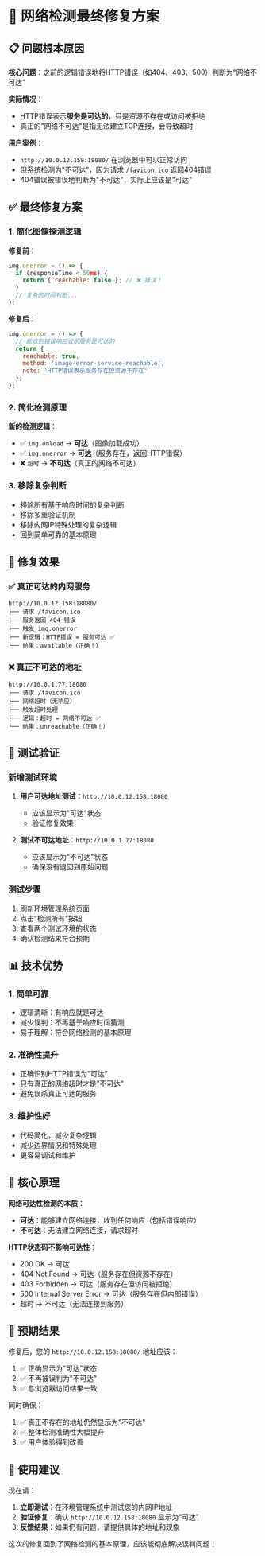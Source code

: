 # 🎉 网络检测最终修复方案

## 📋 问题根本原因

**核心问题**：之前的逻辑错误地将HTTP错误（如404、403、500）判断为"网络不可达"

**实际情况**：
- HTTP错误表示**服务是可达的**，只是资源不存在或访问被拒绝
- 真正的"网络不可达"是指无法建立TCP连接，会导致超时

**用户案例**：
- `http://10.0.12.158:18080/` 在浏览器中可以正常访问
- 但系统检测为"不可达"，因为请求 `/favicon.ico` 返回404错误
- 404错误被错误地判断为"不可达"，实际上应该是"可达"

## ✅ 最终修复方案

### 1. 简化图像探测逻辑
**修复前**：
```javascript
img.onerror = () => {
  if (responseTime < 50ms) {
    return { reachable: false }; // ❌ 错误！
  }
  // 复杂的时间判断...
};
```

**修复后**：
```javascript
img.onerror = () => {
  // 能收到错误响应说明服务是可达的
  return { 
    reachable: true,
    method: 'image-error-service-reachable',
    note: 'HTTP错误表示服务存在但资源不存在'
  };
};
```

### 2. 简化检测原理
**新的检测逻辑**：
- ✅ `img.onload` → **可达**（图像加载成功）
- ✅ `img.onerror` → **可达**（服务存在，返回HTTP错误）
- ❌ `超时` → **不可达**（真正的网络不可达）

### 3. 移除复杂判断
- 移除所有基于响应时间的复杂判断
- 移除多重验证机制
- 移除内网IP特殊处理的复杂逻辑
- 回到简单可靠的基本原理

## 🎯 修复效果

### ✅ 真正可达的内网服务
```
http://10.0.12.158:18080/
├── 请求 /favicon.ico
├── 服务返回 404 错误
├── 触发 img.onerror
├── 新逻辑：HTTP错误 = 服务可达 ✅
└── 结果：available（正确！）
```

### ❌ 真正不可达的地址
```
http://10.0.1.77:18080
├── 请求 /favicon.ico
├── 网络超时（无响应）
├── 触发超时处理
├── 逻辑：超时 = 网络不可达 ✅
└── 结果：unreachable（正确！）
```

## 🧪 测试验证

### 新增测试环境
1. **用户可达地址测试**：`http://10.0.12.158:18080`
   - 应该显示为"可达"状态
   - 验证修复效果

2. **测试不可达地址**：`http://10.0.1.77:18080`
   - 应该显示为"不可达"状态
   - 确保没有退回到原始问题

### 测试步骤
1. 刷新环境管理系统页面
2. 点击"检测所有"按钮
3. 查看两个测试环境的状态
4. 确认检测结果符合预期

## 📊 技术优势

### 1. 简单可靠
- 逻辑清晰：有响应就是可达
- 减少误判：不再基于响应时间猜测
- 易于理解：符合网络检测的基本原理

### 2. 准确性提升
- 正确识别HTTP错误为"可达"
- 只有真正的网络超时才是"不可达"
- 避免误杀真正可达的服务

### 3. 维护性好
- 代码简化，减少复杂逻辑
- 减少边界情况和特殊处理
- 更容易调试和维护

## 🔧 核心原理

**网络可达性检测的本质**：
- **可达**：能够建立网络连接，收到任何响应（包括错误响应）
- **不可达**：无法建立网络连接，请求超时

**HTTP状态码不影响可达性**：
- 200 OK → 可达
- 404 Not Found → 可达（服务存在但资源不存在）
- 403 Forbidden → 可达（服务存在但访问被拒绝）
- 500 Internal Server Error → 可达（服务存在但内部错误）
- 超时 → 不可达（无法连接到服务）

## 🎉 预期结果

修复后，您的 `http://10.0.12.158:18080/` 地址应该：
1. ✅ 正确显示为"可达"状态
2. ✅ 不再被误判为"不可达"
3. ✅ 与浏览器访问结果一致

同时确保：
1. ✅ 真正不存在的地址仍然显示为"不可达"
2. ✅ 整体检测准确性大幅提升
3. ✅ 用户体验得到改善

## 📝 使用建议

现在请：
1. **立即测试**：在环境管理系统中测试您的内网IP地址
2. **验证修复**：确认 `http://10.0.12.158:18080` 显示为"可达"
3. **反馈结果**：如果仍有问题，请提供具体的地址和现象

这次的修复回到了网络检测的基本原理，应该能彻底解决误判问题！
